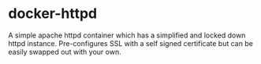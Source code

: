 # docker-httpd
A simple apache httpd container which has a simplified and locked down httpd instance.  Pre-configures SSL with a self signed certificate but can be easily swapped out with your own.
